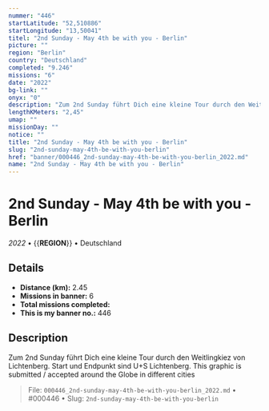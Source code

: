 ```yaml
---
nummer: "446"
startLatitude: "52,510886"
startLongitude: "13,50041"
titel: "2nd Sunday - May 4th be with you - Berlin"
picture: ""
region: "Berlin"
country: "Deutschland"
completed: "9.246"
missions: "6"
date: "2022"
bg-link: ""
onyx: "0"
description: "Zum 2nd Sunday führt Dich eine kleine Tour durch den Weitlingkiez von Lichtenberg. Start und Endpunkt sind U+S Lichtenberg.\nThis graphic is submitted / accepted around the Globe in different cities"
lengthKMeters: "2,45"
umap: ""
missionDay: ""
notice: ""
title: "2nd Sunday - May 4th be with you - Berlin"
slug: "2nd-sunday-may-4th-be-with-you-berlin"
href: "banner/000446_2nd-sunday-may-4th-be-with-you-berlin_2022.md"
name: "2nd Sunday - May 4th be with you - Berlin"
---
```

# 2nd Sunday - May 4th be with you - Berlin

*2022* • {{__REGION__}} • Deutschland





## Details
- **Distance (km):** 2.45
- **Missions in banner:** 6
- **Total missions completed:** 
- **This is my banner no.:** 446



## Description
Zum 2nd Sunday führt Dich eine kleine Tour durch den Weitlingkiez von Lichtenberg. Start und Endpunkt sind U+S Lichtenberg.
This graphic is submitted / accepted around the Globe in different cities




> File: `000446_2nd-sunday-may-4th-be-with-you-berlin_2022.md` • #000446 • Slug: `2nd-sunday-may-4th-be-with-you-berlin`
